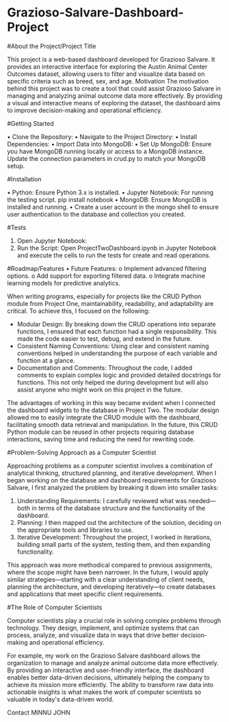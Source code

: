 # Grazioso-Salvare-Dashboard-Project


#About the Project/Project Title


This project is a web-based dashboard developed for Grazioso Salvare. It provides an interactive interface for exploring the Austin Animal Center Outcomes dataset, allowing users to filter and visualize data based on specific criteria such as breed, sex, and age.
Motivation
The motivation behind this project was to create a tool that could assist Grazioso Salvare in managing and analyzing animal outcome data more effectively. By providing a visual and interactive means of exploring the dataset, the dashboard aims to improve decision-making and operational efficiency.

#Getting Started


•	Clone the Repository:
•	Navigate to the Project Directory:
•	Install Dependencies:
•	Import Data into MongoDB:
•	Set Up MongoDB: Ensure you have MongoDB running locally or access to a MongoDB instance. Update the connection parameters in crud.py to match your MongoDB setup.
 

#Installation


•	Python: Ensure Python 3.x is installed. 
•	Jupyter Notebook: For running the testing script.
pip install notebook
•	MongoDB: Ensure MongoDB is installed and running. 
•	Create a user account in the mongo shell to ensure user authentication to the database and collection you created. 
 

#Tests

1.	Open Jupyter Notebook:
2.	Run the Script: Open ProjectTwoDashboard.ipynb in Jupyter Notebook and execute the cells to run the tests for create and read operations.
 

#Roadmap/Features 
•	Future Features:
o	Implement advanced filtering options.
o	Add support for exporting filtered data.
o	Integrate machine learning models for predictive analytics.

When writing programs, especially for projects like the CRUD Python module from Project One, maintainability, readability, and adaptability are critical. To achieve this, I focused on the following:

- Modular Design: By breaking down the CRUD operations into separate functions, I ensured that each function had a single responsibility. This made the code easier to test, debug, and extend in the future.
- Consistent Naming Conventions: Using clear and consistent naming conventions helped in understanding the purpose of each variable and function at a glance.
- Documentation and Comments: Throughout the code, I added comments to explain complex logic and provided detailed docstrings for functions. This not only helped me during development but will also assist anyone who might work on this project in the future.

The advantages of working in this way became evident when I connected the dashboard widgets to the database in Project Two. The modular design allowed me to easily integrate the CRUD module with the dashboard, facilitating smooth data retrieval and manipulation. In the future, this CRUD Python module can be reused in other projects requiring database interactions, saving time and reducing the need for rewriting code.

#Problem-Solving Approach as a Computer Scientist

Approaching problems as a computer scientist involves a combination of analytical thinking, structured planning, and iterative development. When I began working on the database and dashboard requirements for Grazioso Salvare, I first analyzed the problem by breaking it down into smaller tasks:

1. Understanding Requirements: I carefully reviewed what was needed—both in terms of the database structure and the functionality of the dashboard.
2. Planning: I then mapped out the architecture of the solution, deciding on the appropriate tools and libraries to use.
3. Iterative Development: Throughout the project, I worked in iterations, building small parts of the system, testing them, and then expanding functionality.

This approach was more methodical compared to previous assignments, where the scope might have been narrower. In the future, I would apply similar strategies—starting with a clear understanding of client needs, planning the architecture, and developing iteratively—to create databases and applications that meet specific client requirements.

#The Role of Computer Scientists

Computer scientists play a crucial role in solving complex problems through technology. They design, implement, and optimize systems that can process, analyze, and visualize data in ways that drive better decision-making and operational efficiency. 

For example, my work on the Grazioso Salvare dashboard allows the organization to manage and analyze animal outcome data more effectively. By providing an interactive and user-friendly interface, the dashboard enables better data-driven decisions, ultimately helping the company to achieve its mission more efficiently. The ability to transform raw data into actionable insights is what makes the work of computer scientists so valuable in today's data-driven world.


Contact
MINNU JOHN
